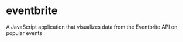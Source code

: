 # eventbrite
A JavaScript application that visualizes data from the Eventbrite API on popular events
